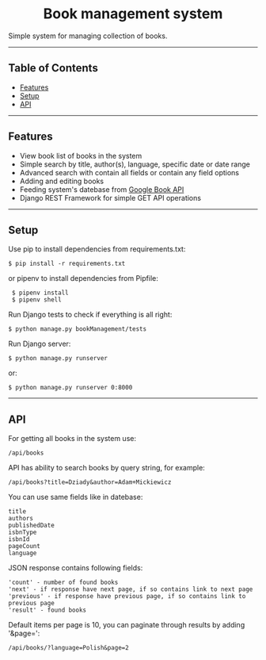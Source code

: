 <h1 align="center"> Book management system </h1>

Simple system for managing collection of books.

---

## Table of Contents

- [Features](#features)
- [Setup](#setup)
- [API](#API)

---

## Features
- View book list of books in the system
- Simple search by title, author(s), language, specific date or date range
- Advanced search with contain all fields or contain any field options
- Adding and editing books
- Feeding system's datebase from [Google Book API](https://developers.google.com/books/docs/v1/using#WorkingVolumes)
- Django REST Framework for simple GET API operations

---

## Setup

Use pip to install dependencies from requirements.txt:

  ```
  $ pip install -r requirements.txt
  ````

or pipenv to install dependencies from Pipfile:

  ```
   $ pipenv install
   $ pipenv shell
  ```

Run Django tests to check if everything is all right:

  ```
  $ python manage.py bookManagement/tests
  ```

Run Django server:

  ```
  $ python manage.py runserver
  ```

or:

  ```
  $ python manage.py runserver 0:8000
  ```

---

## API
For getting all books in the system use:

  ```
  /api/books
  ```

API has ability to search books by query string, for example:

  ```
  /api/books?title=Dziady&author=Adam+Mickiewicz
  ```

You can use same fields like in datebase:

  ```
  title
  authors
  publishedDate
  isbnType
  isbnId
  pageCount
  language
  ```

JSON response contains following fields:

  ```
  'count' - number of found books
  'next' - if response have next page, if so contains link to next page
  'previous' - if response have previous page, if so contains link to previous page
  'result' - found books
  ```

Default items per page is 10, you can paginate through results by adding '&page=':

  ```
  /api/books/?language=Polish&page=2
  ```